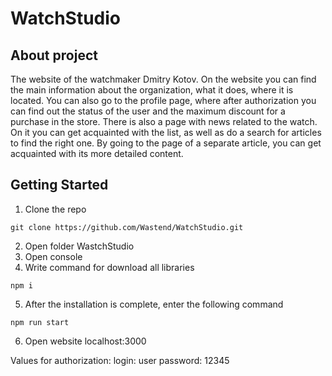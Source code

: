 # WatchStudio
## About project
The website of the watchmaker Dmitry Kotov. 
On the website you can find the main information about the organization, what it does, where it is located.
You can also go to the profile page, where after authorization you can find out the status of the user and the maximum discount for a purchase in the store.
There is also a page with news related to the watch. On it you can get acquainted with the list, as well as do a search for articles to find the right one.
By going to the page of a separate article, you can get acquainted with its more detailed content.
## Getting Started
1. Clone the repo
````
git clone https://github.com/Wastend/WatchStudio.git
````
2. Open folder WastchStudio
3. Open console
4. Write command for download all libraries
```
npm i
```
5. After the installation is complete, enter the following command
```
npm run start
```
6. Open website localhost:3000

Values for authorization:
login: user
password: 12345
